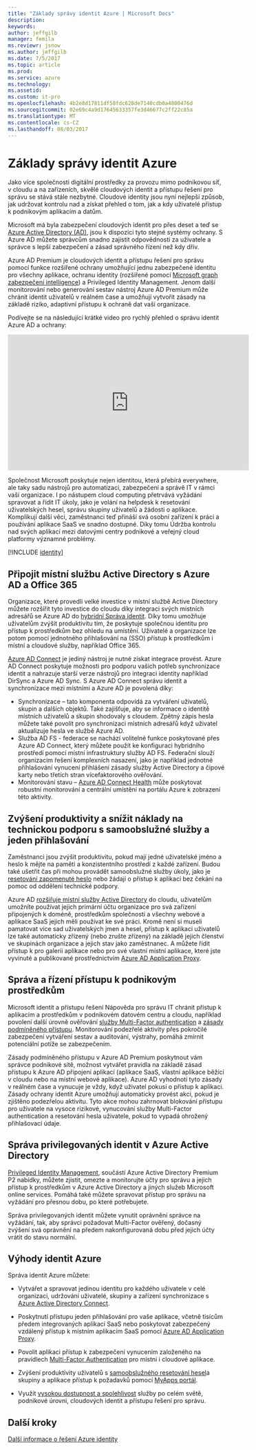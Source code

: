 ```yaml
---
title: "Základy správy identit Azure | Microsoft Docs"
description: 
keywords: 
author: jeffgilb
manager: femila
ms.reviewr: jsnow
ms.author: jeffgilb
ms.date: 7/5/2017
ms.topic: article
ms.prod: 
ms.service: azure
ms.technology: 
ms.assetid: 
ms.custom: it-pro
ms.openlocfilehash: 4b2e8d17811df58fdc628de7140cdb0a4800476d
ms.sourcegitcommit: 02e69c4a9d17645633357fe3d46677c2ff22c85a
ms.translationtype: MT
ms.contentlocale: cs-CZ
ms.lasthandoff: 08/03/2017
---
```

# <a name="fundamentals-of-azure-identity-management"></a>Základy správy identit Azure
Jako více společnosti digitální prostředky za provozu mimo podnikovou síť, v cloudu a na zařízeních, skvělé cloudových identit a přístupu řešení pro správu se stává stále nezbytné. Cloudové identity jsou nyní nejlepší způsob, jak udržovat kontrolu nad a získat přehled o tom, jak a kdy uživatelé přístup k podnikovým aplikacím a datům.

Microsoft má byla zabezpečení cloudových identit pro přes deset a teď se [Azure Active Directory (AD)](https://docs.microsoft.com/azure/active-directory/active-directory-editions), jsou k dispozici tyto stejné systémy ochrany. S Azure AD můžete správcům snadno zajistit odpovědnosti za uživatele a správce s lepší zabezpečení a zásad správného řízení než kdy dřív.

Azure AD Premium je cloudových identit a přístupu řešení pro správu pomocí funkce rozšířené ochrany umožňující jednu zabezpečené identitu pro všechny aplikace, ochranu identity (rozšířené pomocí [Microsoft graph zabezpečení intelligence](https://www.microsoft.com/en-us/security/intelligence)) a Privileged Identity Management. Jenom další monitorování nebo generování sestav nástroj Azure AD Premium může chránit identit uživatelů v reálném čase a umožňují vytvořit zásady na základě riziko, adaptivní přístupu k ochraně dat vaší organizace.

Podívejte se na následující krátké video pro rychlý přehled o správu identit Azure AD a ochrany:
<iframe width="560" height="315" src="https://www.youtube.com/embed/9LGIJ2-FKIM" frameborder="0" allowfullscreen></iframe>

Společnost Microsoft poskytuje nejen identitou, která přebírá everywhere, ale taky sadu nástrojů pro automatizaci, zabezpečení a správě IT v rámci vaší organizace. I po nástupem cloud computing přetrvává vyžádání spravovat a řídit IT úkoly, jako je volání na helpdesk k resetování uživatelských hesel, správu skupiny uživatelů a žádosti o aplikace. Komplikují další věci, zaměstnanci teď přináší svá osobní zařízení k práci a používání aplikace SaaS ve snadno dostupné. Díky tomu Údržba kontrolu nad svých aplikací mezi datovými centry podnikové a veřejný cloud platformy významné problémy.

[!INCLUDE [identity](../../includes/azure-ad-licenses.md)]

## <a name="connect-on-premises-active-directory-with-azure-ad-and-office-365"></a>Připojit místní službu Active Directory s Azure AD a Office 365
Organizace, které provedli velké investice v místní službě Active Directory můžete rozšířit tyto investice do cloudu díky integraci svých místních adresářů se Azure AD do [hybridní Správa identit](https://docs.microsoft.com/azure/active-directory/active-directory-hybrid-identity-design-considerations-overview). Díky tomu umožňuje uživatelům zvýšit produktivitu tím, že poskytuje společnou identitu pro přístup k prostředkům bez ohledu na umístění. Uživatelé a organizace lze potom pomocí jednotného přihlašování na (SSO) přístup k prostředkům i místní a cloudové služby, například Office 365.

[Azure AD Connect](https://docs.microsoft.com/azure/active-directory/connect/active-directory-aadconnect) je jediný nástroj je nutné získat integrace provést. Azure AD Connect poskytuje možnosti pro podporu vašich potřeb synchronizace identit a nahrazuje starší verze nástrojů pro integraci identity například DirSync a Azure AD Sync. S Azure AD Connect správu identit a synchronizace mezi místními a Azure AD je povolená díky:

- Synchronizace – tato komponenta odpovídá za vytváření uživatelů, skupin a dalších objektů. Také zajišťuje, aby se informace o identitě místních uživatelů a skupin shodovaly s cloudem. Zpětný zápis hesla můžete také povolit pro synchronizaci místních adresářů když uživatel aktualizuje hesla ve službě Azure AD.
- Služba AD FS - federace se nachází volitelné funkce poskytované přes Azure AD Connect, který můžete použít ke konfiguraci hybridního prostředí pomocí místní infrastruktury služby AD FS. Federační slouží organizacím řešení komplexních nasazení, jako je například jednotné přihlašování vynucení přihlášení zásady služby Active Directory a čipové karty nebo třetích stran vícefaktorového ověřování.
- Monitorování stavu – [Azure AD Connect Health](https://docs.microsoft.com/azure/active-directory/connect-health/active-directory-aadconnect-health) může poskytovat robustní monitorování a centrální umístění na portálu Azure k zobrazení této aktivity.

## <a name="increase-productivity-and-reduce-helpdesk-costs-with-self-service-and-single-sign-on-experiences"></a>Zvýšení produktivity a snížit náklady na technickou podporu s samoobslužné služby a jeden přihlašování

Zaměstnanci jsou zvýšit produktivitu, pokud mají jedné uživatelské jméno a heslo k mějte na paměti a konzistentního prostředí z každé zařízení. Budou také ušetřit čas při mohou provádět samoobslužné služby úkoly, jako je [resetování zapomenuté heslo](https://docs.microsoft.com/azure/active-directory/active-directory-passwords) nebo žádají o přístup k aplikaci bez čekání na pomoc od oddělení technické podpory.

Azure AD [rozšiřuje místní služby Active Directory](https://docs.microsoft.com/azure/active-directory/connect/active-directory-aadconnect) do cloudu, uživatelům umožníte používat jejich primární účtu organizace pro svá zařízení připojených k doméně, prostředkům společnosti a všechny webové a aplikace SaaS jejich měli používat ke své práci. Kromě není si museli pamatovat více sad uživatelských jmen a hesel, přístup k aplikaci uživatelů lze také automaticky zřízený (nebo zrušte zřízený) na základě jejich členství ve skupinách organizace a jejich stav jako zaměstnanec. A můžete řídit přístup k pro galerii aplikace nebo pro své vlastní místní aplikace, které jste vyvinuté a publikované prostřednictvím [Azure AD Application Proxy](https://docs.microsoft.com/azure/active-directory/active-directory-application-proxy-get-started).

## <a name="manage-and-control-access-to-corporate-resources"></a>Správa a řízení přístupu k podnikovým prostředkům
Microsoft identit a přístupu řešení Nápověda pro správu IT chránit přístup k aplikacím a prostředkům v podnikovém datovém centru a cloudu, například povolení další úrovně ověřování [služby Multi-Factor authentication](https://docs.microsoft.com/azure/multi-factor-authentication/multi-factor-authentication-whats-next) a [zásady podmíněného přístupu](https://docs.microsoft.com/azure/active-directory/active-directory-conditional-access-azure-portal). Monitorování podezřelé aktivity přes pokročilé zabezpečení vytváření sestav a auditování, výstrahy, pomáhá zmírnit potenciální potíže se zabezpečením.

Zásady podmíněného přístupu v Azure AD Premium poskytnout vám správce podnikové sítě, možnost vytvářet pravidla na základě zásad přístupu k Azure AD připojení aplikací (aplikace SaaS, vlastní aplikace běžící v cloudu nebo na místní webové aplikace). Azure AD vyhodnotí tyto zásady v reálném čase a vynucuje je vždy, když uživatel pokusí o přístup k aplikaci. Zásady ochrany identit Azure umožňují automaticky provést akci, pokud je zjištěno podezřelou aktivitu. Tyto akce mohou zahrnovat blokování přístupu pro uživatele na vysoce rizikové, vynucování služby Multi-Factor authentication a resetování hesla uživatele, pokud to vypadá ohrožený přihlašovací údaje.


## <a name="azure-active-directory-privileged-identity-management"></a>Správa privilegovaných identit v Azure Active Directory

[Privileged Identity Management](https://docs.microsoft.com/azure/active-directory/active-directory-privileged-identity-management-getting-started), součástí Azure Active Directory Premium P2 nabídky, můžete zjistit, omezte a monitorujte účty pro správu a jejich přístup k prostředkům v Azure Active Directory a jiných služeb Microsoft online services. Pomáhá také můžete spravovat přístup pro správu na vyžádání pro přesnou dobu, po které potřebujete.

Správa privilegovaných identit můžete vynutit oprávnění správce na vyžádání, tak, aby správci požadovat Multi-Factor ověřený, dočasný zvýšení svá oprávnění na předem nakonfigurovaná dobu před jejich účty vrátit do stavu normální.

## <a name="benefits-of-azure-identity"></a>Výhody identit Azure

Správa identit Azure můžete:

-   Vytvářet a spravovat jedinou identitu pro každého uživatele v celé organizaci, udržování uživatelé, skupiny a zařízení synchronizace s [Azure Active Directory Connect](https://docs.microsoft.com/azure/active-directory/connect/active-directory-aadconnect).

-   Poskytnutí přístupu jeden přihlašování pro vaše aplikace, včetně tisícům předem integrovaných aplikací SaaS nebo poskytovat zabezpečený vzdálený přístup k místním aplikacím SaaS pomocí [Azure AD Application Proxy](https://docs.microsoft.com/azure/active-directory/active-directory-application-proxy-get-started).

-   Povolit aplikaci přístup k zabezpečení vynucením založeného na pravidlech [Multi-Factor Authentication](https://docs.microsoft.com/azure/multi-factor-authentication/multi-factor-authentication-whats-next) pro místní i cloudové aplikace.

-   Zvýšení produktivity uživatelů s [samoobslužného resetování hesel](https://docs.microsoft.com/azure/active-directory/active-directory-passwords)a skupiny a aplikace přístup k požadavků pomocí [MyApps portál](https://docs.microsoft.com/azure/active-directory/active-directory-saas-access-panel-user-help).

-   Využít [vysokou dostupnost a spolehlivost](https://docs.microsoft.com/azure/architecture/resiliency/high-availability-azure-applications) služby po celém světě, podnikové úrovni, cloudových identit a přístupu řešení pro správu.

## <a name="next-steps"></a>Další kroky
[Další informace o řešení Azure identity](https://docs.microsoft.com/azure/active-directory/understand-azure-identity-solutions)